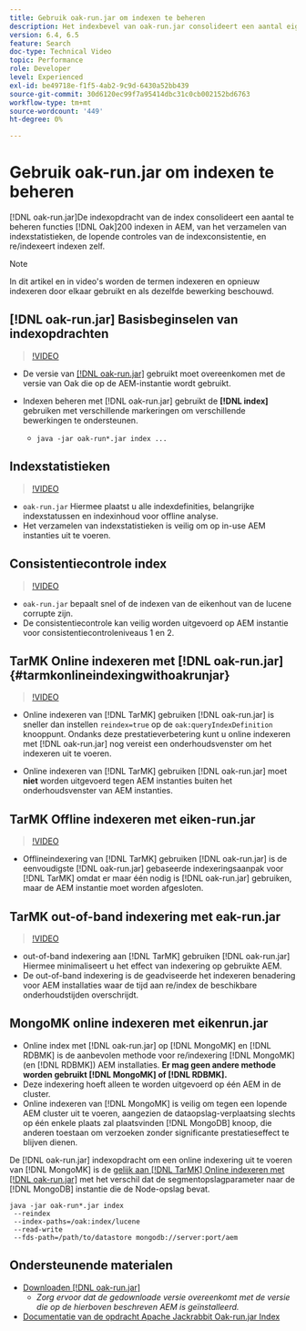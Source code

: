 ```yaml
---
title: Gebruik oak-run.jar om indexen te beheren
description: Het indexbevel van oak-run.jar consolideert een aantal eigenschappen om indexen van het Eak in AEM te beheren, van het verzamelen van indexstatistieken, het runnen van indexconsistentiecontroles, en re/indexeert indexen zelf.
version: 6.4, 6.5
feature: Search
doc-type: Technical Video
topic: Performance
role: Developer
level: Experienced
exl-id: be49718e-f1f5-4ab2-9c9d-6430a52bb439
source-git-commit: 30d6120ec99f7a95414dbc31c0cb002152bd6763
workflow-type: tm+mt
source-wordcount: '449'
ht-degree: 0%

---
```


# Gebruik oak-run.jar om indexen te beheren

[!DNL oak-run.jar]De indexopdracht van de index consolideert een aantal te beheren functies [!DNL Oak]200 indexen in AEM, van het verzamelen van indexstatistieken, de lopende controles van de indexconsistentie, en re/indexeert indexen zelf.

>[!NOTE]
>
>In dit artikel en in video&#39;s worden de termen indexeren en opnieuw indexeren door elkaar gebruikt en als dezelfde bewerking beschouwd.

## [!DNL oak-run.jar] Basisbeginselen van indexopdrachten

>[!VIDEO](https://video.tv.adobe.com/v/21475?quality=12&learn=on)

* De versie van [[!DNL oak-run.jar]](https://repository.apache.org/service/local/artifact/maven/redirect?r=releases&amp;g=org.apache.jackrabbit&amp;a=oak-run&amp;v=1.8.0) gebruikt moet overeenkomen met de versie van Oak die op de AEM-instantie wordt gebruikt.
* Indexen beheren met [!DNL oak-run.jar] gebruikt de **[!DNL index]** gebruiken met verschillende markeringen om verschillende bewerkingen te ondersteunen.

   * `java -jar oak-run*.jar index ...`

## Indexstatistieken

>[!VIDEO](https://video.tv.adobe.com/v/21477?quality=12&learn=on)

* `oak-run.jar` Hiermee plaatst u alle indexdefinities, belangrijke indexstatussen en indexinhoud voor offline analyse.
* Het verzamelen van indexstatistieken is veilig om op in-use AEM instanties uit te voeren.

## Consistentiecontrole index

>[!VIDEO](https://video.tv.adobe.com/v/21476?quality=12&learn=on)

* `oak-run.jar` bepaalt snel of de indexen van de eikenhout van de lucene corrupte zijn.
* De consistentiecontrole kan veilig worden uitgevoerd op AEM instantie voor consistentiecontroleniveaus 1 en 2.

## TarMK Online indexeren met [!DNL oak-run.jar] {#tarmkonlineindexingwithoakrunjar}

>[!VIDEO](https://video.tv.adobe.com/v/21479?quality=12&learn=on)

* Online indexeren van [!DNL TarMK] gebruiken [!DNL oak-run.jar] is sneller dan instellen `reindex=true` op de `oak:queryIndexDefinition` knooppunt. Ondanks deze prestatieverbetering kunt u online indexeren met [!DNL oak-run.jar] nog vereist een onderhoudsvenster om het indexeren uit te voeren.

* Online indexeren van [!DNL TarMK] gebruiken [!DNL oak-run.jar] moet **niet** worden uitgevoerd tegen AEM instanties buiten het onderhoudsvenster van AEM instanties.

## TarMK Offline indexeren met eiken-run.jar

>[!VIDEO](https://video.tv.adobe.com/v/21478?quality=12&learn=on)

* Offlineindexering van [!DNL TarMK] gebruiken [!DNL oak-run.jar] is de eenvoudigste [!DNL oak-run.jar] gebaseerde indexeringsaanpak voor [!DNL TarMK] omdat er maar één nodig is [!DNL oak-run.jar] gebruiken, maar de AEM instantie moet worden afgesloten.

## TarMK out-of-band indexering met eak-run.jar

>[!VIDEO](https://video.tv.adobe.com/v/21480?quality=12&learn=on)

* out-of-band indexering aan [!DNL TarMK] gebruiken [!DNL oak-run.jar] Hiermee minimaliseert u het effect van indexering op gebruikte AEM.
* De out-of-band indexering is de geadviseerde het indexeren benadering voor AEM installaties waar de tijd aan re/index de beschikbare onderhoudstijden overschrijdt.

## MongoMK online indexeren met eikenrun.jar

* Online index met [!DNL oak-run.jar] op [!DNL MongoMK] en [!DNL RDBMK] is de aanbevolen methode voor re/indexering [!DNL MongoMK] (en [!DNL RDBMK]) AEM installaties. **Er mag geen andere methode worden gebruikt [!DNL MongoMK] of [!DNL RDBMK].**
* Deze indexering hoeft alleen te worden uitgevoerd op één AEM in de cluster.
* Online indexeren van [!DNL MongoMK] is veilig om tegen een lopende AEM cluster uit te voeren, aangezien de dataopslag-verplaatsing slechts op één enkele plaats zal plaatsvinden [!DNL MongoDB] knoop, die anderen toestaan om verzoeken zonder significante prestatieseffect te blijven dienen.

De [!DNL oak-run.jar] indexopdracht om een online indexering uit te voeren van [!DNL MongoMK] is de [gelijk aan [!DNL TarMK] Online indexeren met [!DNL oak-run.jar]](#tarmkonlineindexingwithoakrunjar) met het verschil dat de segmentopslagparameter naar de [!DNL MongoDB] instantie die de Node-opslag bevat.

```
java -jar oak-run*.jar index
 --reindex
 --index-paths=/oak:index/lucene
 --read-write
 --fds-path=/path/to/datastore mongodb://server:port/aem
```

## Ondersteunende materialen

* [Downloaden [!DNL oak-run.jar]](https://repository.apache.org/#nexus-search;gav~org.apache.jackrabbit~oak-run~~~~kw,versionexpand)
   * *Zorg ervoor dat de gedownloade versie overeenkomt met de versie die op de hierboven beschreven AEM is geïnstalleerd.*
* [Documentatie van de opdracht Apache Jackrabbit Oak-run.jar Index](https://jackrabbit.apache.org/oak/docs/query/oak-run-indexing.html)
